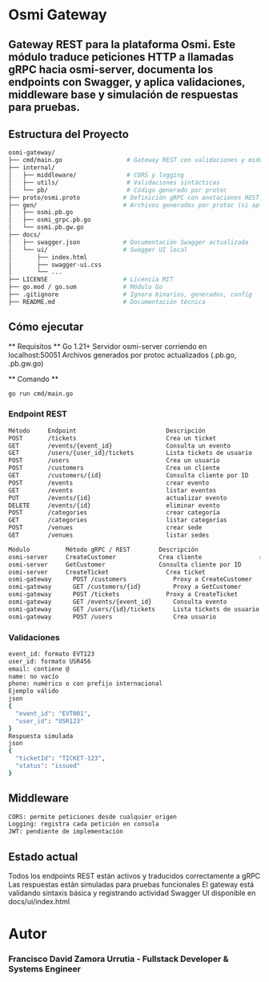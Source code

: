 # Osmi Gateway
Gateway REST para la plataforma Osmi. Este módulo traduce peticiones HTTP a llamadas gRPC hacia osmi-server, documenta los endpoints con Swagger, y aplica validaciones, middleware base y simulación de respuestas para pruebas.
---

## Estructura del Proyecto
```bash
osmi-gateway/
├── cmd/main.go                  # Gateway REST con validaciones y middleware
├── internal/
│   ├── middleware/              # CORS y logging
│   ├── utils/                   # Validaciones sintácticas
│   └── pb/                      # Código generado por protoc
├── proto/osmi.proto            # Definición gRPC con anotaciones REST
├── gen/                        # Archivos generados por protoc (si aplica)
│   ├── osmi.pb.go
│   ├── osmi_grpc.pb.go
│   └── osmi.pb.gw.go
├── docs/
│   ├── swagger.json            # Documentación Swagger actualizada
│   └── ui/                     # Swagger UI local
│       ├── index.html
│       ├── swagger-ui.css
│       └── ...
├── LICENSE                     # Licencia MIT
├── go.mod / go.sum             # Módulo Go
├── .gitignore                  # Ignora binarios, generados, config
├── README.md                   # Documentación técnica
```

## Cómo ejecutar

** Requisitos **
Go 1.21+
Servidor osmi-server corriendo en localhost:50051
Archivos generados por protoc actualizados (.pb.go, .pb.gw.go)

** Comando **
```bash
go run cmd/main.go
```

### Endpoint REST

```bash
Método     Endpoint                         Descripción
POST       /tickets                         Crea un ticket
GET        /events/{event_id}               Consulta un evento
GET        /users/{user_id}/tickets         Lista tickets de usuario
POST       /users                           Crea un usuario
POST       /customers                       Crea un cliente
GET        /customers/{id}                  Consulta cliente por ID
POST       /events                          crear evento
GET        /events                          listar eventos
PUT        /events/{id}                     actualizar evento
DELETE     /events/{id}                     eliminar evento
POST       /categories                      crear categoría
GET        /categories                      listar categorías
POST       /venues                          crear sede
GET        /venues                          listar sedes

Módulo        	Método gRPC / REST	      Descripción	               Estado
osmi-server	    CreateCustomer	          Crea cliente	              ✅ probado
osmi-server	    GetCustomer	              Consulta cliente por ID	    ⏳ probar
osmi-server	    CreateTicket	            Crea ticket	                ✅ probado
osmi-gateway	  POST /customers	          Proxy a CreateCustomer	    ⏳ probar
osmi-gateway	  GET /customers/{id}	      Proxy a GetCustomer	        ⏳ probar
osmi-gateway	  POST /tickets	            Proxy a CreateTicket	      ✅ probado
osmi-gateway	  GET /events/{event_id}	  Consulta evento	            ⏳ implementar
osmi-gateway	  GET /users/{id}/tickets	  Lista tickets de usuario	  ⏳ implementar
osmi-gateway	  POST /users	              Crea usuario	              ⏳ implementar
```

### Validaciones
``` bash
event_id: formato EVT123
user_id: formato USR456
email: contiene @
name: no vacío
phone: numérico o con prefijo internacional
Ejemplo válido
json
{
  "event_id": "EVT001",
  "user_id": "USR123"
}
Respuesta simulada
json
{
  "ticketId": "TICKET-123",
  "status": "issued"
}
```

## Middleware
```bash
CORS: permite peticiones desde cualquier origen
Logging: registra cada petición en consola
JWT: pendiente de implementación
```

## Estado actual
Todos los endpoints REST están activos y traducidos correctamente a gRPC
Las respuestas están simuladas para pruebas funcionales
El gateway está validando sintaxis básica y registrando actividad
Swagger UI disponible en docs/ui/index.html

# Autor
### Francisco David Zamora Urrutia - Fullstack Developer & Systems Engineer